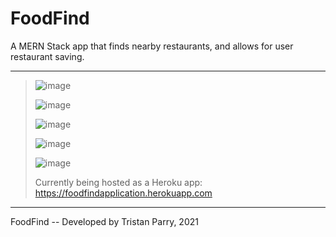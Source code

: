 # FoodFind
A MERN Stack app that finds nearby restaurants, and allows for user restaurant saving.

----------------------------------------------------------------------------------------------------------------------------------
>
> ![image](https://user-images.githubusercontent.com/64918749/126884631-05356411-fb61-4449-85f8-d3f6df86ed96.png)
> 
> ![image](https://user-images.githubusercontent.com/64918749/126884651-a8463476-ab88-4680-99fe-65e9a2a596a7.png)
> 
> ![image](https://user-images.githubusercontent.com/64918749/126884661-bded14a8-2c31-472c-8b5a-20973cdc5a15.png)
> 
> ![image](https://user-images.githubusercontent.com/64918749/126884717-0e4c468d-b4b0-49d4-8e8c-0e71ff90b7d4.png)
> 
> ![image](https://user-images.githubusercontent.com/64918749/126884723-ba6d05c0-f856-4c90-89c3-557de5aa22ab.png)
> 
> Currently being hosted as a Heroku app:
> https://foodfindapplication.herokuapp.com
>
----------------------------------------------------------------------------------------------------------------------------------

FoodFind -- Developed by Tristan Parry, 2021
